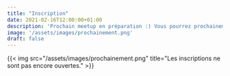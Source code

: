 ```yaml
---
title: "Inscription"
date: 2021-02-16T12:00:00+01:00
description: 'Prochain meetup en préparation :) Vous pourrez prochainement vous inscrire. En attendant, abonnez-vous à la newsletter'
image: '/assets/images/prochainement.png'
draft: false
---
```


{{< img src="/assets/images/prochainement.png" title="Les inscriptions ne sont pas encore ouvertes." >}}


